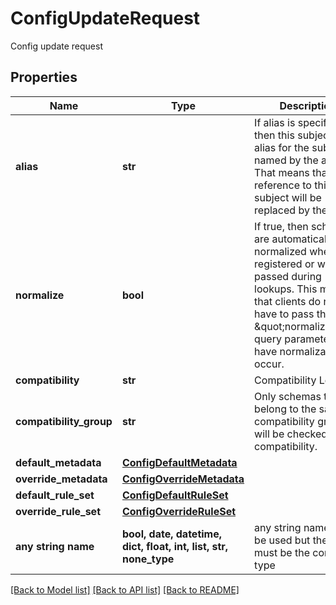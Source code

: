 # ConfigUpdateRequest

Config update request

## Properties
Name | Type | Description | Notes
------------ | ------------- | ------------- | -------------
**alias** | **str** | If alias is specified, then this subject is an alias for the subject named by the alias. That means that any reference to this subject will be replaced by the alias. | [optional] 
**normalize** | **bool** | If true, then schemas are automatically normalized when registered or when passed during lookups. This means that clients do not have to pass the \&quot;normalize\&quot; query parameter to have normalization occur. | [optional] 
**compatibility** | **str** | Compatibility Level | [optional] 
**compatibility_group** | **str** | Only schemas that belong to the same compatibility group will be checked for compatibility. | [optional] 
**default_metadata** | [**ConfigDefaultMetadata**](ConfigDefaultMetadata.md) |  | [optional] 
**override_metadata** | [**ConfigOverrideMetadata**](ConfigOverrideMetadata.md) |  | [optional] 
**default_rule_set** | [**ConfigDefaultRuleSet**](ConfigDefaultRuleSet.md) |  | [optional] 
**override_rule_set** | [**ConfigOverrideRuleSet**](ConfigOverrideRuleSet.md) |  | [optional] 
**any string name** | **bool, date, datetime, dict, float, int, list, str, none_type** | any string name can be used but the value must be the correct type | [optional]

[[Back to Model list]](../README.md#documentation-for-models) [[Back to API list]](../README.md#documentation-for-api-endpoints) [[Back to README]](../README.md)


